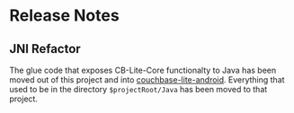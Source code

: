 # Release Notes

## JNI Refactor
The glue code that exposes CB-Lite-Core functionalty to Java has been moved
out of this project and into [couchbase-lite-android](https://github.com/couchbase/couchbase-lite-android). 
Everything that used to be in the directory `$projectRoot/Java` has been moved to that project.


